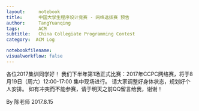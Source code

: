 ```yaml
---
layout:     notebook
title:      中国大学生程序设计竞赛 - 网络选拔赛 预告
author:     TangYuanqing
tags: 		ACM
subtitle:   China Collegiate Programming Contest
category:  ACM Log

notebookfilename:
visualworkflow: false
---
```



各位2017集训同学好！
我们下半年第1场正式比赛：2017年CCPC网络赛，将于8月19日（周六）12:00-17:00 集中现场进行。
请大家调整好身体状态，规划好个人安排。
如有冲突而不能参赛，请于明天之前QQ留言给我，谢谢！

By 陈老师
2017.8.15
